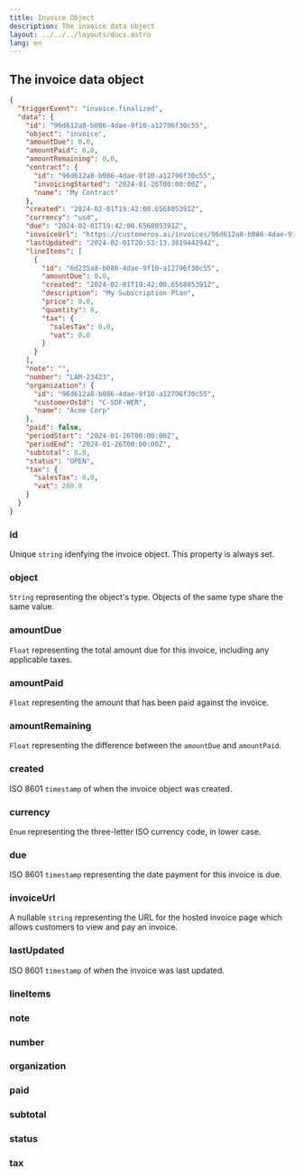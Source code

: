 ```yaml
---
title: Invoice Object
description: The invoice data object
layout: ../../../layouts/docs.astro
lang: en
---
```



## The invoice data object

```json
{
  "triggerEvent": "invoice.finalized",
  "data": {
    "id": "96d612a8-b086-4dae-9f10-a12796f30c55",
    "object": "invoice",
    "amountDue": 0.0,
    "amountPaid": 0.0,
    "amountRemaining": 0.0,
    "contract": {
      "id": "96d612a8-b086-4dae-9f10-a12796f30c55",
      "invoicingStarted": "2024-01-26T00:00:00Z",
      "name": "My Contract"
    },
    "created": "2024-02-01T19:42:00.656805391Z",
    "currency": "usd",
    "due": "2024-02-01T19:42:00.656805391Z",
    "invoiceUrl": "https://customeros.ai/invoices/96d612a8-b086-4dae-9f10-a12796f30c55",
    "lastUpdated": "2024-02-01T20:53:13.381944294Z",
    "lineItems": [
      {
        "id": "6d235a8-b086-4dae-9f10-a12796f30c55",
        "amountDue": 0.0,
        "created": "2024-02-01T19:42:00.656805391Z", 
        "description": "My Subscription Plan",
        "price": 0.0,
        "quantity": 0,
        "tax": {
          "salesTax": 0.0,
          "vat": 0.0  
        }
      }
    ],
    "note": "",
    "number": "LAM-23423",
    "organization": {
      "id": "96d612a8-b086-4dae-9f10-a12796f30c55",
      "customerOsId": "C-SDF-WER",  
      "name": "Acme Corp"
    },
    "paid": false,
    "periodStart": "2024-01-26T00:00:00Z",
    "periodEnd": "2024-01-26T00:00:00Z", 
    "subtotal": 0.0,
    "status": "OPEN", 
    "tax": {
      "salesTax": 0.0,
      "vat": 200.0
    }
  }
}
```


### id
Unique `string` idenfying the invoice object.  This property is always set.

### object
`String` representing the object's type.  Objects of the same type share the same value. 

### amountDue
`Float` representing the total amount due for this invoice, including any applicable taxes.

### amountPaid
`Float` representing the amount that has been paid against the invoice.

### amountRemaining
`Float` representing the difference between the `amountDue` and `amountPaid`.

### created
ISO 8601 `timestamp` of when the invoice object was created.

### currency
`Enum` representing the three-letter ISO currency code, in lower case.

### due
ISO 8601 `timestamp` representing the date payment for this invoice is due.

### invoiceUrl
A nullable `string` representing the URL for the hosted invoice page which allows customers to view and pay an invoice.

### lastUpdated
ISO 8601 `timestamp` of when the invoice was last updated.

### lineItems


### note

### number

### organization

### paid

### subtotal

### status

### tax